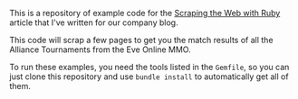 This is a repository of example code for the [Scraping the Web with Ruby](#) article that I've written for our company blog.

This code will scrap a few pages to get you the match results of all the Alliance Tournaments from the Eve Online MMO.

To run these examples, you need the tools listed in the `Gemfile`, so you can just clone this repository and use `bundle install` to automatically get all of them.
